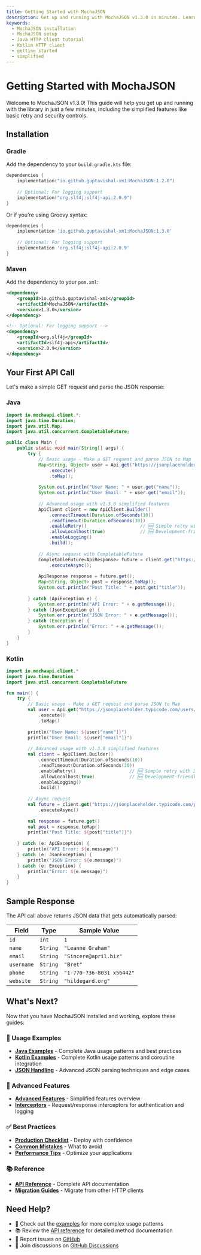 ```yaml
---
title: Getting Started with MochaJSON
description: Get up and running with MochaJSON v1.3.0 in minutes. Learn installation, basic usage, and simplified features like basic retry and security controls.
keywords:
  - MochaJSON installation
  - MochaJSON setup
  - Java HTTP client tutorial
  - Kotlin HTTP client
  - getting started
  - simplified
---
```


# Getting Started with MochaJSON

Welcome to MochaJSON v1.3.0! This guide will help you get up and running with the library in just a few minutes, including the simplified features like basic retry and security controls.

## Installation

### Gradle

Add the dependency to your `build.gradle.kts` file:

```kotlin
dependencies {
    implementation("io.github.guptavishal-xm1:MochaJSON:1.2.0")
    
    // Optional: For logging support
    implementation("org.slf4j:slf4j-api:2.0.9")
}
```

Or if you're using Groovy syntax:

```gradle
dependencies {
    implementation 'io.github.guptavishal-xm1:MochaJSON:1.3.0'
    
    // Optional: For logging support
    implementation 'org.slf4j:slf4j-api:2.0.9'
}
```

### Maven

Add the dependency to your `pom.xml`:

```xml
<dependency>
    <groupId>io.github.guptavishal-xm1</groupId>
    <artifactId>MochaJSON</artifactId>
    <version>1.3.0</version>
</dependency>

<!-- Optional: For logging support -->
<dependency>
    <groupId>org.slf4j</groupId>
    <artifactId>slf4j-api</artifactId>
    <version>2.0.9</version>
</dependency>
```

## Your First API Call

Let's make a simple GET request and parse the JSON response:

### Java

```java
import io.mochaapi.client.*;
import java.time.Duration;
import java.util.Map;
import java.util.concurrent.CompletableFuture;

public class Main {
    public static void main(String[] args) {
        try {
            // Basic usage - Make a GET request and parse JSON to Map
            Map<String, Object> user = Api.get("https://jsonplaceholder.typicode.com/users/1")
                .execute()
                .toMap();
            
            System.out.println("User Name: " + user.get("name"));
            System.out.println("User Email: " + user.get("email"));
            
            // Advanced usage with v1.3.0 simplified features
            ApiClient client = new ApiClient.Builder()
                .connectTimeout(Duration.ofSeconds(10))
                .readTimeout(Duration.ofSeconds(30))
                .enableRetry()                    // 🆕 Simple retry with 3 attempts
                .allowLocalhost(true)             // 🆕 Development-friendly security
                .enableLogging()
                .build();
            
            // Async request with CompletableFuture
            CompletableFuture<ApiResponse> future = client.get("https://jsonplaceholder.typicode.com/posts/1")
                .executeAsync();
            
            ApiResponse response = future.get();
            Map<String, Object> post = response.toMap();
            System.out.println("Post Title: " + post.get("title"));
            
        } catch (ApiException e) {
            System.err.println("API Error: " + e.getMessage());
        } catch (JsonException e) {
            System.err.println("JSON Error: " + e.getMessage());
        } catch (Exception e) {
            System.err.println("Error: " + e.getMessage());
        }
    }
}
```

### Kotlin

```kotlin
import io.mochaapi.client.*
import java.time.Duration
import java.util.concurrent.CompletableFuture

fun main() {
    try {
        // Basic usage - Make a GET request and parse JSON to Map
        val user = Api.get("https://jsonplaceholder.typicode.com/users/1")
            .execute()
            .toMap()
        
        println("User Name: ${user["name"]}")
        println("User Email: ${user["email"]}")
        
        // Advanced usage with v1.3.0 simplified features
        val client = ApiClient.Builder()
            .connectTimeout(Duration.ofSeconds(10))
            .readTimeout(Duration.ofSeconds(30))
            .enableRetry()                    // 🆕 Simple retry with 3 attempts
            .allowLocalhost(true)             // 🆕 Development-friendly security
            .enableLogging()
            .build()
        
        // Async request
        val future = client.get("https://jsonplaceholder.typicode.com/posts/1")
            .executeAsync()
        
        val response = future.get()
        val post = response.toMap()
        println("Post Title: ${post["title"]}")
        
    } catch (e: ApiException) {
        println("API Error: ${e.message}")
    } catch (e: JsonException) {
        println("JSON Error: ${e.message}")
    } catch (e: Exception) {
        println("Error: ${e.message}")
    }
}
```

## Sample Response

The API call above returns JSON data that gets automatically parsed:

| Field | Type | Sample Value |
|-------|------|--------------|
| `id` | `int` | `1` |
| `name` | `String` | `"Leanne Graham"` |
| `email` | `String` | `"Sincere@april.biz"` |
| `username` | `String` | `"Bret"` |
| `phone` | `String` | `"1-770-736-8031 x56442"` |
| `website` | `String` | `"hildegard.org"` |

## What's Next?

Now that you have MochaJSON installed and working, explore these guides:

### 📖 Usage Examples
- **[Java Examples](/MochaJSON/usage/java-examples)** - Complete Java usage patterns and best practices
- **[Kotlin Examples](/MochaJSON/usage/kotlin-examples)** - Complete Kotlin usage patterns and coroutine integration  
- **[JSON Handling](/MochaJSON/usage/json-handling)** - Advanced JSON parsing techniques and edge cases

### 🔧 Advanced Features
- **[Advanced Features](/MochaJSON/advanced-features)** - Simplified features overview
- **[Interceptors](/MochaJSON/advanced/interceptors)** - Request/response interceptors for authentication and logging

### ✅ Best Practices
- **[Production Checklist](/MochaJSON/best-practices/production-checklist)** - Deploy with confidence
- **[Common Mistakes](/MochaJSON/best-practices/common-mistakes)** - What to avoid
- **[Performance Tips](/MochaJSON/best-practices/performance-tips)** - Optimize your applications

### 📚 Reference
- **[API Reference](/MochaJSON/api/overview)** - Complete API documentation
- **[Migration Guides](/MochaJSON/migration/from-okhttp)** - Migrate from other HTTP clients

## Need Help?

- 📖 Check out the [examples](/MochaJSON/usage/java-examples) for more complex usage patterns
- 📚 Review the [API reference](/MochaJSON/api/overview) for detailed method documentation
- 🐛 Report issues on [GitHub](https://github.com/guptavishal-xm1/MochaJSON/issues)
- 💬 Join discussions on [GitHub Discussions](https://github.com/guptavishal-xm1/MochaJSON/discussions)
